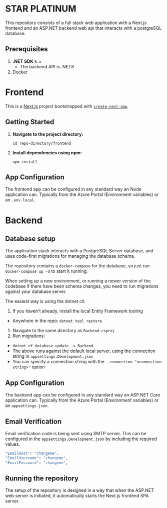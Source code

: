 # STAR PLATINUM

This repository consists of a full stack web application with a Next.js frontend and an ASP.NET backend web api that interacts with a postgreSQL database.

## Prerequisites

1. **.NET SDK** `8.x`
   - The backend API is .NET8
2. Docker

# Frontend

This is a [Next.js](https://nextjs.org/) project bootstrapped with [`create-next-app`](https://github.com/vercel/next.js/tree/canary/packages/create-next-app).

## Getting Started

1. **Navigate to the project directory:**

   `cd repo-directory/frontend`

2. **Install dependencies using npm:**

   `npm install`

## App Configuration

The frontend app can be configured in any standard way an Node application can. Typically from the Azure Portal (Environment variables) or an `.env.local`.

# Backend

## Database setup

The application stack interacts with a PostgreSQL Server database, and uses code-first migrations for managing the database schema.

The repository contains a `docker-compose` for the database, so just run `docker-compose up -d` to start it running.

When setting up a new environment, or running a newer version of the codebase if there have been schema changes, you need to run migrations against your database server.

The easiest way is using the dotnet cli:

1. If you haven't already, install the local Entity Framework tooling

- Anywhere in the repo: `dotnet tool restore`

1. Navigate to the same directory as `Backend.csproj`
1. Run migrations:

- `dotnet ef database update -s Backend`
- The above runs against the default local server, using the connection string in `appsettings.Development.json`
- You can specify a connection string with the `--connection "<connection string>"` option

## App Configuration

The backend app can be configured in any standard way an ASP.NET Core application can. Typically from the Azure Portal (Environment variables) or an `appsettings.json`.

## Email Verification

Email verification code is being sent using SMTP server. This can be configured in the `appsettings.Development.json` by including the required values.

```bash
"EmailHost": "changeme",
"EmailUsername": "changeme",
"EmailPassword": "changeme",
```

## Running the repository

The setup of the repository is designed in a way that when the ASP.NET web server is initiated, it automatically starts the Next.js frontend SPA server.
